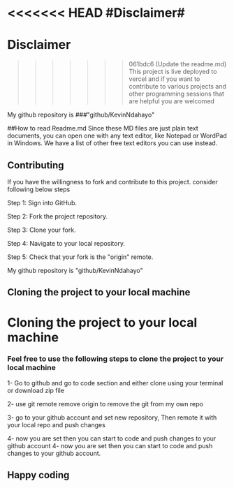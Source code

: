 <<<<<<< HEAD
#Disclaimer#
=======
# Disclaimer 
>>>>>>> 061bdc6 (Update the readme.md)
This project is live deployed to vercel and if you want to contribute to various projects 
and other programming sessions that are helpful you are welcomed

My github repository is ###"github/KevinNdahayo"

##How to read Readme.md 
Since these MD files are just plain text documents, you can open one with any text editor, like Notepad or WordPad in Windows.
We have a list of other free text editors you can use instead.

## Contributing
If you have the willingness to fork and contribute to this project. consider following below steps 

Step 1: Sign into GitHub. 

Step 2: Fork the project repository. 

Step 3: Clone your fork. 

Step 4: Navigate to your local repository. 

Step 5: Check that your fork is the "origin" remote.

My github repository is "github/KevinNdahayo"

## Cloning the project to your local machine 

# Cloning the project to your local machine 
### Feel free to use the following steps to clone the project to your local machine 

1- Go to github and go to code section and either clone using your terminal or download zip file

2- use git remote remove origin to remove the git from my own repo

3- go to your github account and set new repository, Then remote it with your local repo and push changes

4- now you are set then you can start to code and push changes to your github account 
4- now you are set then you can start to code and push changes to your github account.

## Happy coding
